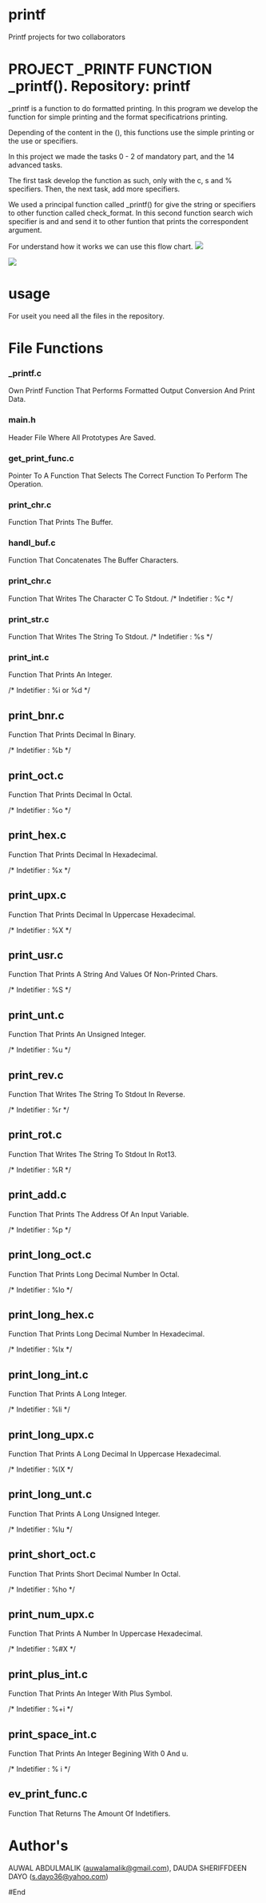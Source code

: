 # printf
Printf projects for two collaborators

# PROJECT _PRINTF FUNCTION _printf(). Repository: printf

_printf is a function to do formatted printing. In this program we develop the function for simple printing and the format specificatrions printing.

Depending of the content in the (), this functions use the simple printing or the use or specifiers.

In this project we made the tasks 0 - 2 of mandatory part, and the 14 advanced tasks.

The first task develop the function as such, only with the c, s and % specifiers. Then, the next task, add more specifiers.

We used a principal function called _printf() for give the string or specifiers to other function called check_format. In this second function search wich specifier is and and send it to other funtion that prints the correspondent argument.

For understand how it works we can use this flow chart.
![](flowchart.jpn.jpg)

![](flowchart.jpn2.jpg)

# usage 
For useit you need all the files in the repository.

# File Functions

### _printf.c
Own Printf Function That Performs Formatted 
Output Conversion And Print Data.
### main.h
Header File Where All Prototypes Are Saved.
### get_print_func.c
Pointer To A Function That Selects The 
Correct Function To Perform The Operation.
### print_chr.c
Function That Prints The Buffer.
### handl_buf.c
Function That Concatenates The Buffer Characters.
### print_chr.c
Function That Writes The Character C To Stdout.
/* Indetifier : %c */
### print_str.c
Function That Writes The String To Stdout.
/* Indetifier : %s */
### print_int.c
Function That Prints An Integer.

/* Indetifier : %i or %d */

## print_bnr.c

Function That Prints Decimal In Binary.

/* Indetifier : %b */

## print_oct.c

Function That Prints Decimal In Octal.

/* Indetifier : %o */
## print_hex.c

Function That Prints Decimal In Hexadecimal.

/* Indetifier : %x */

## print_upx.c

Function That Prints Decimal In Uppercase Hexadecimal.

/* Indetifier : %X */

## print_usr.c

Function That Prints A String And Values Of Non-Printed Chars.

/* Indetifier : %S */

## print_unt.c

Function That Prints An Unsigned Integer.

/* Indetifier : %u */

## print_rev.c

Function That Writes The String To Stdout In Reverse.

/* Indetifier : %r */

## print_rot.c

Function That Writes The String To Stdout In Rot13.

/* Indetifier : %R */

## print_add.c

Function That Prints The Address Of An Input Variable.

/* Indetifier : %p */

## print_long_oct.c

Function That Prints Long Decimal Number In Octal.

/* Indetifier : %lo */

## print_long_hex.c

Function That Prints Long Decimal Number In Hexadecimal.

/* Indetifier : %lx */

## print_long_int.c

Function That Prints A Long Integer.

/* Indetifier : %li */

## print_long_upx.c

Function That Prints A Long Decimal In Uppercase Hexadecimal.

/* Indetifier : %lX */

## print_long_unt.c

Function That Prints A Long Unsigned Integer.

/* Indetifier : %lu */

## print_short_oct.c

Function That Prints Short Decimal Number In Octal.

/* Indetifier : %ho */

## print_num_upx.c

Function That Prints A Number In Uppercase Hexadecimal.

/* Indetifier : %#X */

## print_plus_int.c

Function That Prints An Integer With Plus Symbol.

/* Indetifier : %+i */

## print_space_int.c

Function That Prints An Integer Begining With 0 And u.

/* Indetifier : % i */

## ev_print_func.c

Function That Returns The Amount Of Indetifiers.

# Author's 
 
AUWAL ABDULMALIK (auwalamalik@gmail.com),
DAUDA SHERIFFDEEN DAYO (s.dayo36@yahoo.com)

#End
